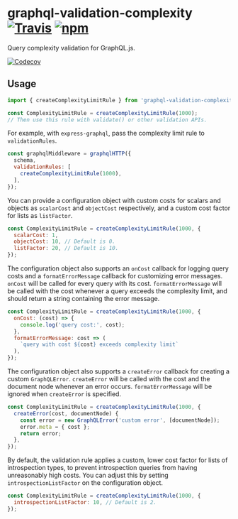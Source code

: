 # graphql-validation-complexity [![Travis][build-badge]][build] [![npm][npm-badge]][npm]

Query complexity validation for GraphQL.js.

[![Codecov][codecov-badge]][codecov]

## Usage

```js
import { createComplexityLimitRule } from 'graphql-validation-complexity';

const ComplexityLimitRule = createComplexityLimitRule(1000);
// Then use this rule with validate() or other validation APIs.
```

For example, with `express-graphql`, pass the complexity limit rule to `validationRules`.

```js
const graphqlMiddleware = graphqlHTTP({
  schema,
  validationRules: [
    createComplexityLimitRule(1000),
  ],
});
```

You can provide a configuration object with custom costs for scalars and objects as `scalarCost` and `objectCost` respectively, and a custom cost factor for lists as `listFactor`.

```js
const ComplexityLimitRule = createComplexityLimitRule(1000, {
  scalarCost: 1,
  objectCost: 10, // Default is 0.
  listFactor: 20, // Default is 10.
});
```

The configuration object also supports an `onCost` callback for logging query costs and a `formatErrorMessage` callback for customizing error messages. `onCost` will be called for every query with its cost. `formatErrorMessage` will be called with the cost whenever a query exceeds the complexity limit, and should return a string containing the error message.

```js
const ComplexityLimitRule = createComplexityLimitRule(1000, {
  onCost: (cost) => {
    console.log('query cost:', cost);
  },
  formatErrorMessage: cost => (
    `query with cost ${cost} exceeds complexity limit`
  ),
});
```

The configuration object also supports a `createError` callback for creating a custom `GraphQLError`. `createError` will be called with the cost and the document node whenever an error occurs. `formatErrorMessage` will be ignored when `createError` is specified.

```js
const ComplexityLimitRule = createComplexityLimitRule(1000, {
  createError(cost, documentNode) {
    const error = new GraphQLError('custom error', [documentNode]);
    error.meta = { cost };
    return error;
  },
});
```

By default, the validation rule applies a custom, lower cost factor for lists of introspection types, to prevent introspection queries from having unreasonably high costs. You can adjust this by setting `introspectionListFactor` on the configuration object.

```js
const ComplexityLimitRule = createComplexityLimitRule(1000, {
  introspectionListFactor: 10, // Default is 2.
});
```

[build-badge]: https://img.shields.io/travis/4Catalyzer/graphql-validation-complexity/master.svg
[build]: https://travis-ci.org/4Catalyzer/graphql-validation-complexity

[npm-badge]: https://img.shields.io/npm/v/graphql-validation-complexity.svg
[npm]: https://www.npmjs.org/package/graphql-validation-complexity

[codecov-badge]: https://img.shields.io/codecov/c/github/4Catalyzer/graphql-validation-complexity/master.svg
[codecov]: https://codecov.io/gh/4Catalyzer/graphql-validation-complexity
